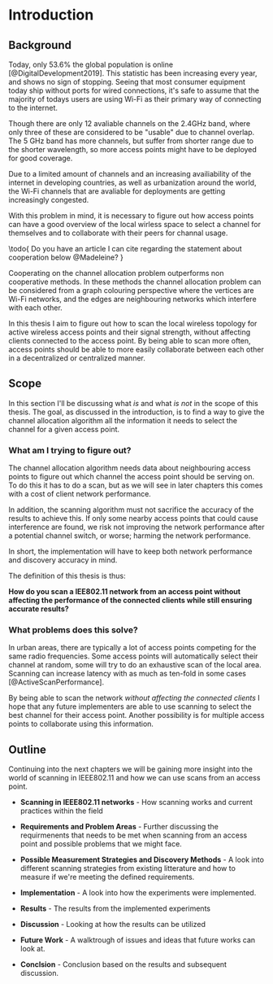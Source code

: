 Introduction
============

Background
----------

Today, only 53.6% the global population is online [@DigitalDevelopment2019]. 
This statistic has been increasing every year, and shows no sign of stopping.
Seeing that most consumer equipment today ship without ports for wired
connections, it's safe to assume that the majority of todays users are using
Wi-Fi as their primary way of connecting to the internet.

Though there are only 12 avaliable channels on the 2.4GHz band, where only three
of these are considered to be "usable" due to channel overlap. The 5 GHz band has
more channels, but suffer from shorter range due to the shorter wavelength, 
so more access points might have to be deployed for good coverage.

Due to a limited amount of channels and an increasing availiability of the internet
in developing countries, as well as urbanization around the world, the Wi-Fi
channels that are avaliable for deployments are getting increasingly congested.

With this problem in mind, it is necessary to figure out how access points can
have a good overview of the local wirless space to select a channel for 
themselves and to collaborate with their peers for channal usage.

\todo{
    Do you have an article I can cite regarding the statement about cooperation
    below @Madeleine?
}

Cooperating on the channel allocation problem outperforms non cooperative methods.
In these methods the channel allocation problem can be considered from a 
graph colouring perspective where the vertices are Wi-Fi networks, and the 
edges are neighbouring networks which interfere with each other. 

In this thesis I aim to figure out how to scan the local wireless topology for
active wireless access points and their signal strength, without affecting
clients connected to the access point. By being able to scan more often,
access points should be able to more easily collaborate between each other in a
decentralized or centralized manner.


Scope
-----

In this section I'll be discussing what _is_ and what _is not_ in the scope of
this thesis. The goal, as discussed in the introduction, is to find a way to
give the channel allocation algorithm all the information it needs to select the
channel for a given access point.


### What am I trying to figure out?

The channel allocation algorithm needs data about neighbouring access points
to figure out which channel the access point should be serving on. To do this
it has to do a scan, but as we will see in later chapters this comes with a cost
of client network performance.

In addition, the scanning algorithm must not sacrifice the accuracy of the results
to achieve this. If only some nearby access points that could cause interference
are found, we risk not improving the network performance after a potential
channel switch, or worse; harming the network performance.

In short, the implementation will have to keep both network performance and 
discovery accuracy in mind.

The definition of this thesis is thus:

**How do you scan a IEE802.11 network from an access point without affecting the
performance of the connected clients while still ensuring accurate results?**


### What problems does this solve?

In urban areas, there are typically a lot of access points competing for the
same radio frequencies. Some access points will automatically select their
channel at random, some will try to do an exhaustive scan of the local area.
Scanning can increase latency with as much as ten-fold in some cases
[@ActiveScanPerformance].

By being able to scan the network _without affecting the
connected clients_ I hope that any future implementers are able to use scanning
to select the best channel for their access point. Another possibility is for
multiple access points to collaborate using this information.


Outline
-----------

Continuing into the next chapters we will be gaining more insight into the world
of scanning in IEEE802.11 and how we can use scans from an access point.

 - **Scanning in IEEE802.11 networks** - How scanning works and current 
   practices within the field

 - **Requirements and Problem Areas** - Further discussing the requirmenents
   that needs to be met when scanning from an access point and possible problems
   that we might face.
 
 - **Possible Measurement Strategies and Discovery Methods** - A look into
   different scanning strategies from existing litterature and how to measure
   if we're meeting the defined requirements.
 
 - **Implementation** - A look into how the experiments were implemented.
 
 - **Results** - The results from the implemented experiments
 
 - **Discussion** - Looking at how the results can be utilized
 
 - **Future Work** - A walktrough of issues and ideas that future works can look at.
 
 - **Conclsion** - Conclusion based on the results and subsequent discussion.


